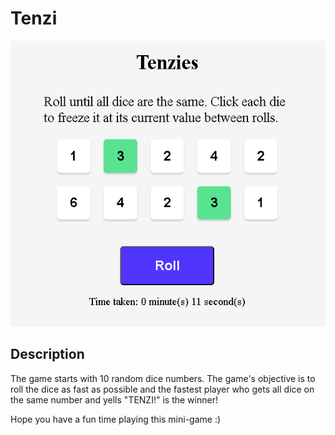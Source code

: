 # Tenzi

![image](images/Capture.PNG)

## Description
The game starts with 10 random dice numbers. The game's objective is to roll the dice as fast as possible and the fastest player who gets all dice on the same number and yells "TENZI!" is the winner!

Hope you have a fun time playing this mini-game :)

